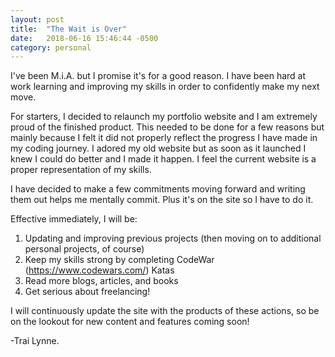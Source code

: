 ```yaml
---
layout: post
title:  "The Wait is Over"
date:   2018-06-16 15:46:44 -0500
category: personal
---
```


I've been M.i.A. but I promise it's for a good reason. I have been hard at work learning and improving my skills in order to confidently make my next move.

For starters, I decided to relaunch my portfolio website and I am extremely proud of the finished product. This needed to be done for a few reasons but mainly because I felt it did not properly reflect the progress I have made in my coding journey. I adored my old website but as soon as it launched I knew I could do better and I made it happen. I feel the current website is a proper representation of my skills.

I have decided to make a few commitments moving forward and writing them out helps me mentally commit. Plus it's on the site so I have to do it. 

Effective immediately, I will be:
1. Updating and improving previous projects (then moving on to additional personal projects, of course)
2. Keep my skills strong by completing CodeWar (https://www.codewars.com/)  Katas
3. Read more blogs, articles, and books
4. Get serious about freelancing!

I will continuously update the site with the products of these actions, so be on the lookout for new content and features coming soon! 

-Trai Lynne.